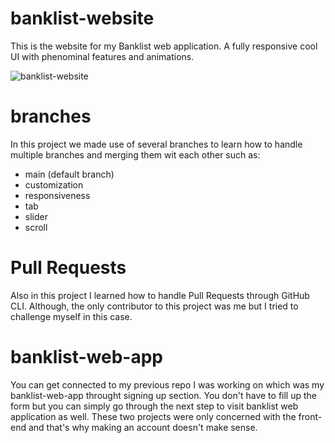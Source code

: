# banklist-website
This is the website for my Banklist web application. A fully responsive cool UI with phenominal features and animations.

![banklist-website](https://github.com/user-attachments/assets/cca8ab12-f52d-4c33-b62c-79f8ff14d935)

# branches
In this project we made use of several branches to learn how to handle multiple branches and merging them wit each other such as:
- main (default branch)
- customization
- responsiveness
- tab
- slider
- scroll
# Pull Requests
Also in this project I learned how to handle Pull Requests through GitHub CLI. Although, the only contributor to this project was me but I tried to challenge myself in this case.

# banklist-web-app
You can get connected to my previous repo I was working on which was my banklist-web-app throught signing up section. You don't have to fill up the form but you can simply go through
the next step to visit banklist web application as well. These two projects were only concerned with the front-end and that's why making an account doesn't make sense.
